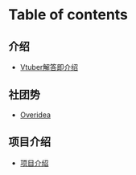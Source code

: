 # Table of contents

## 介绍

* [Vtuber解答即介绍](README.md)

## 社团势

* [Overidea](she-tuan-shi/overidea.md)

## 项目介绍

* [项目介绍](<README (1).md>)
